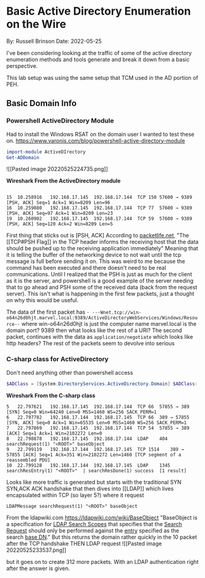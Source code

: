 # Basic Active Directory Enumeration on the Wire
By: Russell Brinson
Date: 2022-05-25

I've been considering looking at the traffic of some of the active directory enumeration methods and tools generate and break it down from a basic perspective.

This lab setup was using the same setup that TCM used in the AD portion of PEH. 

## Basic Domain Info
### Powershell ActiveDirectory Module
Had to install the Windows RSAT on the domain user I wanted to test these on.
https://www.varonis.com/blog/powershell-active-directory-module
```powershell
import-module ActiveDIrectory
Get-ADDomain
```
![[Pasted image 20220525224735.png]]


**Wireshark From the ActiveDirectory module**
```wireshark part 1 of X

15	10.258916	192.168.17.145	192.168.17.144	TCP	150	57600 → 9389 [PSH, ACK] Seq=1 Ack=1 Win=8209 Len=96
16	10.259080	192.168.17.145	192.168.17.144	TCP	77	57600 → 9389 [PSH, ACK] Seq=97 Ack=1 Win=8209 Len=23
19	10.260902	192.168.17.145	192.168.17.144	TCP	59	57600 → 9389 [PSH, ACK] Seq=120 Ack=2 Win=8209 Len=5
```
First thing that sticks out is \[PSH, ACK]
According to [packetlife.net](https://packetlife.net/blog/2011/mar/2/tcp-flags-psh-and-urg/), "The [[TCP#PSH Flag]] in the TCP header informs the receiving host that the data should be pushed up to the receiving application immediately" Meaning that it is telling the buffer of the networking device to not wait until the tcp message is full before sending it on. This was weird to me because the command has been executed and there doesn't need to be real communications. 
Until I realized that the PSH is just as much for the client as it is the server, and powershell is a good example of the server needing that to go ahead and PSH some of the received data (back from the request server). This isn't what is happening in the first few packets, just a thought on why this would be useful.


The data of the first packet has 
`· ···Wnet.tcp://win-o64n26d0hjt.marvel.local:9389/ActiveDirectoryWebServices/Windows/Resource··`
where win-o64n26d0hjt is just the computer name
marvel.local is the domain 
port? 9389
then what looks like the rest of a URI?
The second packet, continues with the data as `application/negotiate` which looks like http headers?
The rest of the packets seem to devolve into serious

### C-sharp class for ActiveDirectory
Don't need anything other than powershell access
```powershell
$ADClass = [System.DirectoryServices.ActiveDirectory.Domain] $ADClass::GetCurrentDomain()
```

**Wireshark From the C-sharp class**
```wireshark
5	22.797621	192.168.17.145	192.168.17.144	TCP	66	57855 → 389 [SYN] Seq=0 Win=64240 Len=0 MSS=1460 WS=256 SACK_PERM=1
6	22.797782	192.168.17.144	192.168.17.145	TCP	66	389 → 57855 [SYN, ACK] Seq=0 Ack=1 Win=65535 Len=0 MSS=1460 WS=256 SACK_PERM=1
7	22.797869	192.168.17.145	192.168.17.144	TCP	54	57855 → 389 [ACK] Seq=1 Ack=1 Win=2102272 Len=0
8	22.798878	192.168.17.145	192.168.17.144	LDAP	404	searchRequest(1) "<ROOT>" baseObject 
9	22.799119	192.168.17.144	192.168.17.145	TCP	1514	389 → 57855 [ACK] Seq=1 Ack=351 Win=2102272 Len=1460 [TCP segment of a reassembled PDU]
10	22.799128	192.168.17.144	192.168.17.145	LDAP	1345	searchResEntry(1) "<ROOT>"  | searchResDone(1) success  [1 result]
```

Looks like more traffic is generated but starts with the traditional SYN SYN,ACK ACK handshake that then dives into [[LDAP]] which lives encapsulated within TCP (so layer 5?) where it request
```ldap
LDAPMessage searchRequest(1) "<ROOT>" baseObject
```
From the ldapwiki.com https://ldapwiki.com/wiki/BaseObject
"BaseObject is a specification for [LDAP Search Scopes](https://ldapwiki.com/wiki/LDAP%20Search%20Scopes) that specifies that the [Search Request](https://ldapwiki.com/wiki/SearchRequest) should only be performed against the [entry](https://ldapwiki.com/wiki/LDAP%20Entry) specified as the search [base DN](https://ldapwiki.com/wiki/BaseDN)." 
But this returns the domain rather quickly in the 10 packet after the TCP handshake THEN LDAP request
![[Pasted image 20220525233537.png]]

but it goes on to create 312 more packets. With an LDAP authentication right after the answer is given.
